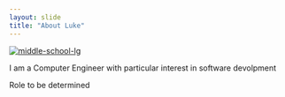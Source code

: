 ```yaml
---
layout: slide
title: "About Luke"
---
```

<a href="https://imgbb.com/"><img src="https://i.ibb.co/KVLdcMT/middle-school-lg.jpg" alt="middle-school-lg" border="0"></a>

I am a Computer Engineer with particular interest in software devolpment

Role to be determined
